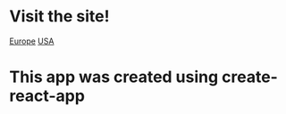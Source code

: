 # Visit the site!

[Europe](https://rest-ashu.herokuapp.com/)
[USA](https://rest-easy-ashu.herokuapp.com/)

# This app was created using create-react-app
